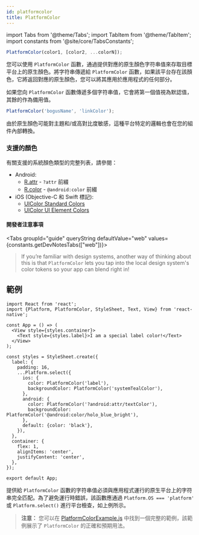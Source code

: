 ```yaml
---
id: platformcolor
title: PlatformColor
---
```


import Tabs from '@theme/Tabs'; import TabItem from '@theme/TabItem'; import constants from '@site/core/TabsConstants';

```js
PlatformColor(color1, [color2, ...colorN]);
```

您可以使用 `PlatformColor` 函數，通過提供對應的原生顏色字符串值來存取目標平台上的原生顏色。將字符串傳遞給 `PlatformColor` 函數，如果該平台存在該顏色，它將返回對應的原生顏色，您可以將其應用於應用程式的任何部分。

如果您向 `PlatformColor` 函數傳遞多個字符串值，它會將第一個值視為默認值，其餘的作為備用值。

```js
PlatformColor('bogusName', 'linkColor');
```

由於原生顏色可能對主題和/或高對比度敏感，這種平台特定的邏輯也會在您的組件內部轉換。

### 支援的顏色

有關支援的系統顏色類型的完整列表，請參閱：

- Android:
  - [R.attr](https://developer.android.com/reference/android/R.attr) - `?attr` 前綴
  - [R.color](https://developer.android.com/reference/android/R.color) - `@android:color` 前綴
- iOS (Objective-C 和 Swift 標記):
  - [UIColor Standard Colors](https://developer.apple.com/documentation/uikit/uicolor/standard_colors)
  - [UIColor UI Element Colors](https://developer.apple.com/documentation/uikit/uicolor/ui_element_colors)

#### 開發者注意事項

<Tabs groupId="guide" queryString defaultValue="web" values={constants.getDevNotesTabs(["web"])}>

<TabItem value="web">

> If you’re familiar with design systems, another way of thinking about this is that `PlatformColor` lets you tap into the local design system's color tokens so your app can blend right in!

</TabItem>
</Tabs>

## 範例

```SnackPlayer name=PlatformColor%20Example&supportedPlatforms=android,ios
import React from 'react';
import {Platform, PlatformColor, StyleSheet, Text, View} from 'react-native';

const App = () => (
  <View style={styles.container}>
    <Text style={styles.label}>I am a special label color!</Text>
  </View>
);

const styles = StyleSheet.create({
  label: {
    padding: 16,
    ...Platform.select({
      ios: {
        color: PlatformColor('label'),
        backgroundColor: PlatformColor('systemTealColor'),
      },
      android: {
        color: PlatformColor('?android:attr/textColor'),
        backgroundColor: PlatformColor('@android:color/holo_blue_bright'),
      },
      default: {color: 'black'},
    }),
  },
  container: {
    flex: 1,
    alignItems: 'center',
    justifyContent: 'center',
  },
});

export default App;
```

提供給 `PlatformColor` 函數的字符串值必須與應用程式運行的原生平台上的字符串完全匹配。為了避免運行時錯誤，該函數應通過 `Platform.OS === 'platform'` 或 `Platform.select()` 進行平台檢查，如上例所示。

> **注意：** 您可以在 [PlatformColorExample.js](https://github.com/facebook/react-native/blob/main/packages/rn-tester/js/examples/PlatformColor/PlatformColorExample.js) 中找到一個完整的範例，該範例展示了 `PlatformColor` 的正確和預期用法。